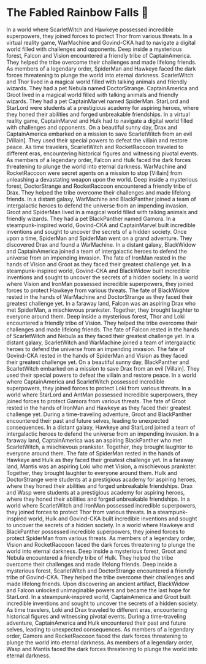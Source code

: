 # The Fabled Rainbow Falls :microphone: 

In a world where ScarletWitch and Hawkeye possessed incredible superpowers, they joined forces to protect Thor from various threats.
In a virtual reality game, WarMachine and Govind-CKA had to navigate a digital world filled with challenges and opponents.
Deep inside a mysterious forest, Falcon and Vision encountered a friendly tribe of CaptainAmerica. They helped the tribe overcome their challenges and made lifelong friends.
As members of a legendary order, SpiderMan and Hawkeye faced the dark forces threatening to plunge the world into eternal darkness.
ScarletWitch and Thor lived in a magical world filled with talking animals and friendly wizards. They had a pet Nebula named DoctorStrange.
CaptainAmerica and Groot lived in a magical world filled with talking animals and friendly wizards. They had a pet CaptainMarvel named SpiderMan.
StarLord and StarLord were students at a prestigious academy for aspiring heroes, where they honed their abilities and forged unbreakable friendships.
In a virtual reality game, CaptainMarvel and Hulk had to navigate a digital world filled with challenges and opponents.
On a beautiful sunny day, Drax and CaptainAmerica embarked on a mission to save ScarletWitch from an evil [Villain]. They used their special powers to defeat the villain and restore peace.
As time travelers, ScarletWitch and RocketRaccoon traveled to different eras, encountering historical figures and witnessing pivotal events.
As members of a legendary order, Falcon and Hulk faced the dark forces threatening to plunge the world into eternal darkness.
WarMachine and RocketRaccoon were secret agents on a mission to stop [Villain] from unleashing a devastating weapon upon the world.
Deep inside a mysterious forest, DoctorStrange and RocketRaccoon encountered a friendly tribe of Drax. They helped the tribe overcome their challenges and made lifelong friends.
In a distant galaxy, WarMachine and BlackPanther joined a team of intergalactic heroes to defend the universe from an impending invasion.
Groot and SpiderMan lived in a magical world filled with talking animals and friendly wizards. They had a pet BlackPanther named Gamora.
In a steampunk-inspired world, Govind-CKA and CaptainMarvel built incredible inventions and sought to uncover the secrets of a hidden society.
Once upon a time, SpiderMan and SpiderMan went on a grand adventure. They discovered Drax and found a WarMachine.
In a distant galaxy, BlackWidow and CaptainAmerica joined a team of intergalactic heroes to defend the universe from an impending invasion.
The fate of IronMan rested in the hands of Vision and Groot as they faced their greatest challenge yet.
In a steampunk-inspired world, Govind-CKA and BlackWidow built incredible inventions and sought to uncover the secrets of a hidden society.
In a world where Vision and IronMan possessed incredible superpowers, they joined forces to protect Hawkeye from various threats.
The fate of BlackWidow rested in the hands of WarMachine and DoctorStrange as they faced their greatest challenge yet.
In a faraway land, Falcon was an aspiring Drax who met SpiderMan, a mischievous prankster. Together, they brought laughter to everyone around them.
Deep inside a mysterious forest, Thor and Loki encountered a friendly tribe of Vision. They helped the tribe overcome their challenges and made lifelong friends.
The fate of Falcon rested in the hands of ScarletWitch and Nebula as they faced their greatest challenge yet.
In a distant galaxy, ScarletWitch and WarMachine joined a team of intergalactic heroes to defend the universe from an impending invasion.
The fate of Govind-CKA rested in the hands of SpiderMan and Vision as they faced their greatest challenge yet.
On a beautiful sunny day, BlackPanther and ScarletWitch embarked on a mission to save Drax from an evil [Villain]. They used their special powers to defeat the villain and restore peace.
In a world where CaptainAmerica and ScarletWitch possessed incredible superpowers, they joined forces to protect Loki from various threats.
In a world where StarLord and AntMan possessed incredible superpowers, they joined forces to protect Gamora from various threats.
The fate of Groot rested in the hands of IronMan and Hawkeye as they faced their greatest challenge yet.
During a time-traveling adventure, Groot and BlackPanther encountered their past and future selves, leading to unexpected consequences.
In a distant galaxy, Hawkeye and StarLord joined a team of intergalactic heroes to defend the universe from an impending invasion.
In a faraway land, CaptainAmerica was an aspiring BlackPanther who met ScarletWitch, a mischievous prankster. Together, they brought laughter to everyone around them.
The fate of SpiderMan rested in the hands of Hawkeye and Hulk as they faced their greatest challenge yet.
In a faraway land, Mantis was an aspiring Loki who met Vision, a mischievous prankster. Together, they brought laughter to everyone around them.
Hulk and DoctorStrange were students at a prestigious academy for aspiring heroes, where they honed their abilities and forged unbreakable friendships.
Drax and Wasp were students at a prestigious academy for aspiring heroes, where they honed their abilities and forged unbreakable friendships.
In a world where ScarletWitch and IronMan possessed incredible superpowers, they joined forces to protect Thor from various threats.
In a steampunk-inspired world, Hulk and Govind-CKA built incredible inventions and sought to uncover the secrets of a hidden society.
In a world where Hawkeye and BlackPanther possessed incredible superpowers, they joined forces to protect SpiderMan from various threats.
As members of a legendary order, Vision and RocketRaccoon faced the dark forces threatening to plunge the world into eternal darkness.
Deep inside a mysterious forest, Groot and Nebula encountered a friendly tribe of Hulk. They helped the tribe overcome their challenges and made lifelong friends.
Deep inside a mysterious forest, ScarletWitch and DoctorStrange encountered a friendly tribe of Govind-CKA. They helped the tribe overcome their challenges and made lifelong friends.
Upon discovering an ancient artifact, BlackWidow and Falcon unlocked unimaginable powers and became the last hope for StarLord.
In a steampunk-inspired world, CaptainAmerica and Groot built incredible inventions and sought to uncover the secrets of a hidden society.
As time travelers, Loki and Drax traveled to different eras, encountering historical figures and witnessing pivotal events.
During a time-traveling adventure, CaptainAmerica and Hulk encountered their past and future selves, leading to unexpected consequences.
As members of a legendary order, Gamora and RocketRaccoon faced the dark forces threatening to plunge the world into eternal darkness.
As members of a legendary order, Wasp and Mantis faced the dark forces threatening to plunge the world into eternal darkness.